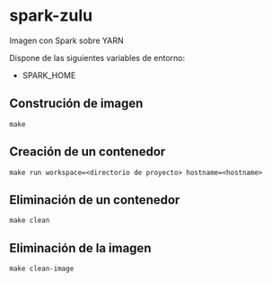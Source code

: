 # spark-zulu
Imagen con Spark sobre YARN

Dispone de las siguientes variables de entorno:

+ SPARK_HOME

## Construción de imagen
```
make
```

## Creación de un contenedor
```
make run workspace=<directorio de proyecto> hostname=<hostname>
```

## Eliminación de un contenedor
```
make clean
```

## Eliminación de la imagen
```
make clean-image
```
